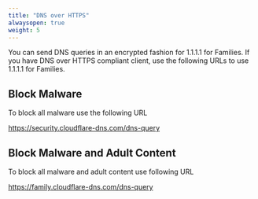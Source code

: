 ```yaml
---
title: "DNS over HTTPS"
alwaysopen: true
weight: 5
---
```

You can send DNS queries in an encrypted fashion for 1.1.1.1 for Families. If you have DNS over HTTPS compliant client, use the following URLs to use 1.1.1.1 for Families.

## Block Malware
To block all malware use the following URL 

https://security.cloudflare-dns.com/dns-query

## Block Malware and Adult Content
To block all malware and adult content use following URL 

https://family.cloudflare-dns.com/dns-query